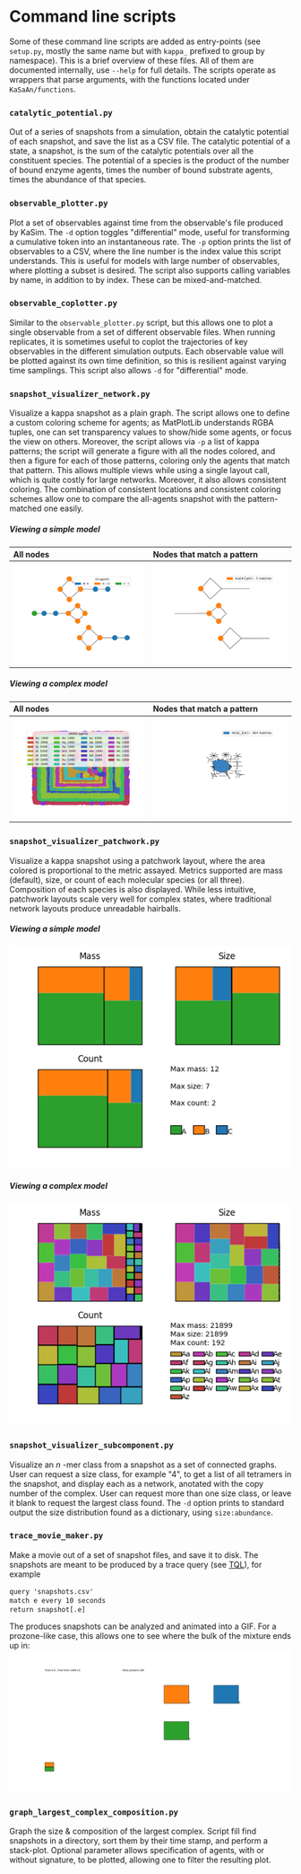 # Command line scripts

Some of these command line scripts are added as entry-points (see `setup.py`, mostly the same name but with `kappa_` prefixed to group by namespace). This is a brief overview of these files. All of them are documented internally, use `--help` for full details. The scripts operate as wrappers that parse arguments, with the functions located under `KaSaAn/functions`.


### `catalytic_potential.py`
Out of a series of snapshots from a simulation, obtain the catalytic potential of each snapshot, and save the list as a CSV file. The catalytic potential of a state, a snapshot, is the sum of the catalytic potentials over all the constituent species. The potential of a species is the product of the number of bound enzyme agents, times the number of bound substrate agents, times the abundance of that species.


### `observable_plotter.py`
Plot a set of observables against time from the observable's file produced by KaSim. The `-d` option toggles "differential" mode, useful for transforming a cumulative token into an instantaneous rate. The `-p` option prints the list of observables to a CSV, where the line number is the index value this script understands. This is useful for models with large number of observables, where plotting a subset is desired. The script also supports calling variables by name, in addition to by index. These can be mixed-and-matched.


### `observable_coplotter.py`
Similar to the `observable_plotter.py` script, but this allows one to plot a single observable from a set of different observable files. When running replicates, it is sometimes useful to coplot the trajectories of key observables in the different simulation outputs. Each observable value will be plotted against its own time definition, so this is resilient against varying time samplings. This script also allows `-d` for "differential" mode.


### `snapshot_visualizer_network.py`
Visualize a kappa snapshot as a plain graph. The script allows one to define a custom coloring scheme for agents; as MatPlotLib understands RGBA tuples, one can set transparency values to show/hide some agents, or focus the view on others. Moreover, the script allows via `-p` a list of kappa patterns; the script will generate a figure with all the nodes colored, and then a figure for each of those patterns, coloring only the agents that match that pattern. This allows multiple views while using a single layout call, which is quite costly for large networks. Moreover, it also allows consistent coloring. The combination of consistent locations and consistent coloring schemes allow one to compare the all-agents snapshot with the pattern-matched one easily.


##### Viewing a simple model
All nodes                               | Nodes that match a pattern
:---------------------------------------|:-----------------------------------------
![](../../models/kite_snap_network.png) | ![](../../models/kite_snap_network_0.png)


##### Viewing a complex model
All nodes                               | Nodes that match a pattern
:------------------------------------------------|:---------------------------------------------
![](../../models/alphabet_soup_snap_network.png) | ![](../../models/alphabet_soup_snap_network_0.png)


### `snapshot_visualizer_patchwork.py`
Visualize a kappa snapshot using a patchwork layout, where the area colored is proportional to the metric assayed. Metrics supported are mass (default), size, or count of each molecular species (or all three). Composition of each species is also displayed. While less intuitive, patchwork layouts scale very well for complex states, where traditional network layouts produce unreadable hairballs.


##### Viewing a simple model
![Simple snapshot as a patchwork](../../models/kite_snap_patchwork.png)

##### Viewing a complex model
![Complex snapshot as a patchwork](../../models/alphabet_soup_snap_patchwork.png)

### `snapshot_visualizer_subcomponent.py`
Visualize an _n_ -mer class from a snapshot as a set of connected graphs. User can request a size class, for example "4", to get a list of all tetramers in the snapshot, and display each as a network, anotated with the copy number of the complex. User can request more than one size class, or leave it blank to request the largest class found. The `-d` option prints to standard output the size distribution found as a dictionary, using `size:abundance`.

### `trace_movie_maker.py`
Make a movie out of a set of snapshot files, and save it to disk. The snapshots are meant to be produced by a trace query (see [TQL](https://github.com/jonathan-laurent/Kappa-TQL)), for example
```
query 'snapshots.csv'
match e every 10 seconds
return snapshot[.e]
```

The produces snapshots can be analyzed and animated into a GIF. For a prozone-like case, this allows one to see where the bulk of the mixture ends up in:
![Prozone movie](../../models/trace_viz/movie.gif)

### `graph_largest_complex_composition.py`
Graph the size & composition of the largest complex. Script fill find snapshots in a directory, sort them by their time
 stamp, and perform a stack-plot. Optional parameter allows specification of agents, with or without signature, to be
 plotted, allowing one to filter the resulting plot.